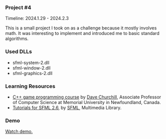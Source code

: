 ### Project #4
Timeline: 2024.1.29 - 2024.2.3

This is a small project I took on as a challenge because it mostly involves math. It was interesting to implement and introduced me to basic standard algorithms.

### Used DLLs
- sfml-system-2.dll
- sfml-window-2.dll
- sfml-graphics-2.dll
  
### Learning Resources
- [C++ game programming course](https://www.youtube.com/watch?v=S7lXSihz0ac&list=PL_xRyXins848nDj2v-TJYahzvs-XW9sVV) by [Dave Churchill](https://www.youtube.com/c/DaveChurchill), Associate Professor of Computer Science at Memorial University in Newfoundland, Canada.
- [Tutorials for SFML 2.6](https://www.sfml-dev.org/tutorials/2.6/), by [SFML](https://www.sfml-dev.org/index.php), Multimedia Library.

### Demo
[Watch demo.](https://www.youtube.com/watch?v=jwHRPXXz_gA)
